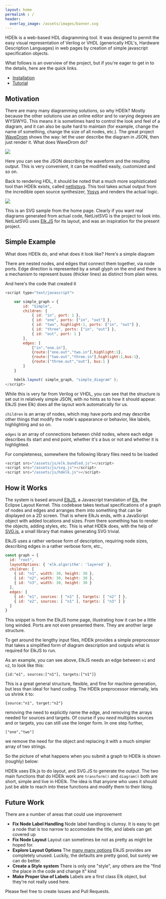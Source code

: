 ```yaml
---
layout: home
permalink : /
header:
  overlay_image: /assets/images/banner.svg
---
```



HDElk is a web-based HDL diagramming tool.  It was designed to permit the easy visual representation of Verilog or VHDL (generically HDL's, Hardware Description Languages) in web pages by creation of simple javascript specification objects.

What follows is an overview of the project, but if you're eager to get in to the details, here are the quick links.

- [Installation](/installation/)
- [Tutorial](/tutorial/)

## Motivation

There are many many diagramming solutions, so why HDElk?  Mostly because the other solutions use an online editor and to varying degrees are WYSIWYG. This means it is sometimes hard to control the look and feel of a diagram, and it can also be quite hard to maintain (for example, change the name of something, change the size of all nodes, etc.).  The great project [WaveDrom](https://wavedrom.com/) shows the way: let the user describe the diagram in JSON, then just render it.  What does WaveDrom do?

![](/assets/images/wavedrom.png)

Here you can see the JSON describing the waveform and the resulting output.  This is very convenient, it can be modified easily, customized and so on.

Back to rendering HDL, it should be noted that a much more sophisticated tool than HDElk exists, called [netlistsvg](https://github.com/nturley/netlistsvg).  This tool takes actual output from the incredible open source synthesizer, [Yosys](https://github.com/cliffordwolf/yosys) and renders the actual logic.

![](/assets/images/netlistsvg.svg)

This is an SVG sample from the home page.  Clearly if you want real diagrams generated from actual code, NetListSVG is the project to look into.  NetListSVG uses [Elk.JS](https://github.com/OpenKieler/elkjs) for its layout, and was an inspiration for the present project.

## Simple Example

What does HDElk do, and what does it look like?  Here's a simple diagram

<div id="simple_diagram"></div>

<script type="text/javascript">

    var simple_graph = {
        id: "Simple",
        children: [
            { id: "in", port: 1 },
            { id: "one", ports: ["in", "out"] },
            { id: "two", highlight:1, ports: ["in", "out"] },
            { id: "three", ports: ["in", "out"] },
            { id: "out", port: 1 }
        ],
        edges: [
            ["in","one.in"],
            {route:["one.out","two.in"],highlight:1},
            {route:["two.out","three.in"],highlight:1,bus:1},
            {route:["three.out","out"], bus:1 }
        ]
    }

    hdelk.layout( simple_graph, "simple_diagram" );
</script>

There are nested nodes, and edges that connect them together, via node ports.  Edge direction is represented by a small glyph on the end and there is a mechanism to represent buses (thicker lines) as distinct from plain wires.

And here's the code that created it

```js
<script type="text/javascript">

    var simple_graph = {
        id: "Simple",
        children: [
            { id: "in", port: 1 },
            { id: "one", ports: ["in", "out"] },
            { id: "two", highlight:1, ports: ["in", "out"] },
            { id: "three", ports: ["in", "out"] },
            { id: "out", port: 1 }
        ],
        edges: [
            ["in","one.in"],
            {route:["one.out","two.in"],highlight:1},
            {route:["two.out","three.in"],highlight:1,bus:1},
            {route:["three.out","out"], bus:1 }
        ]
    }

    hdelk.layout( simple_graph, "simple_diagram" );
</script>
```
While this is very far from Verilog or VHDL, you can see that the structure is set out in relatively simple JSON, with no hints as to how it should appear.  ElkJS (nee Elk) does all the layout work automatically for us.

`children` is an array of nodes, which may have ports and may describe other things that modify the node's appearance or behavior, like labels, highlighting and so on.

`edges` is an array of connections between child nodes, where each edge describes its start and end point, whether it's a bus or not and whether it is highlighted.

For completeness, somewhere the following library files need to be loaded

```js
<script src="/assets/js/elk.bundled.js"></script>
<script src="/assets/js/svg.js"></script>
<script src="/assets/js/hdelk.js"></script>
```

## How it Works

The system is based around [ElkJS](https://github.com/OpenKieler/elkjs), a Javascript translation of [Elk](https://www.eclipse.org/elk/), the Eclipse Layout Kernel.  This codebase takes textual specifications of a graph of nodes and edges and arranges them into something that can be displayed on a 2D screen.  That is where ElkJs ends, with a JavaScript object with added locations and sizes.  From there something has to render the objects, adding styles, etc.  This is what HDElk does, with the help of [SVG.js](https://svgjs.com/), a small library that makes generating SVG trivial.

ElkJS uses a rather verbose form of description, requiring node sizes, describing edges in a rather verbose form, etc.,

```js
const graph = {
  id: "root",
  layoutOptions: { 'elk.algorithm': 'layered' },
  children: [
    { id: "n1", width: 30, height: 30 },
    { id: "n2", width: 30, height: 30 },
    { id: "n3", width: 30, height: 30 }
  ],
  edges: [
    { id: "e1", sources: [ "n1" ], targets: [ "n2" ] },
    { id: "e2", sources: [ "n1" ], targets: [ "n3" ] }
  ]
}
```

This snippet is from the ElkJS home page, illustrating how it can be a little long winded.  Ports are not even presented there.  They are another large structure.

To get around the lengthy input files, HDElk provides a simple preprocessor that takes a simplified form of diagram description and outputs what is required for ElkJS to run.

As an example, you can see above, ElkJS needs an edge between `n1` and `n2`, to look like this:

`{id:"e1", sources:["n1"], targets:["n1"]}`

This is a great general structure, flexible, and fine for machine generation, but less than ideal for hand coding.  The HDElk preprocessor internally, lets us shrink it to:

`{source:"n1", target:"n2"}`

removing the need to explicitly name the edge, and removing the arrays needed for sources and targets.  Of course if you *need* multiples sources and or targets, you can still use the longer form.  In one step further,

`["one","two"]`

we remove the need for the object and replacing it with a much simpler array of two strings.

So the picture of what happens when you submit a graph to HDElk is shown (roughly) below:

<div id="hdelk_diagram"></div>

<script type="text/javascript">

    const hdelk_graph = {
        id: "HDElk FLOW",
        children: [
            { id: "diagram", highlight:2, type:"JSON" },
            { id: "HDElk", highlight:1, label:"", height:80, ports: [ "layout()", "svg"  ],
                children: [
                    { id: "transform()", width:90, type:"JavaScript" },
                    { id: "Elk.js", type:"Library" },
                    { id: "diagram()", type:"JavaScript" },
                    { id: "SVG.js", type:"Library" },
                ],
                edges:[
                    ["HDElk.layout()", "transform()" ],
                    ["transform()", "Elk.js" ],
                    ["Elk.js", "diagram()" ],
                    ["diagram()", "SVG.js" ],
                    ["SVG.js", "HDElk.svg" ],
                ]
            },
            { id: "webpage", highlight:4, type:"HTML", ports: [ "div" ] }
        ],
        edges: [ ["diagram","HDElk.layout()"], ["HDElk.svg","webpage.div"] ]
    }

    hdelk.layout( hdelk_graph, "hdelk_diagram" );
</script>

HDElk uses Elk.js to do layout, and SVG.JS to generate the output.  The two main functions that do HDElk work are `transform()` and `diagram()` both are short, simple and live in HDElk.  The idea is that anyone who uses it should just be able to reach into these functions and modify them to their liking.

## Future Work

There are a number of areas that could use improvement

- **Fix Node Label Handling** Node label handling is clumsy.  It is easy to get a node that is too narrow to accomodate the title, and labels can get covered up
- **Fix Node Layout**  Layout can sometimes be not as pretty as might be hoped for.
- **Explore Layout Options** The [many many options](https://www.eclipse.org/elk/reference/options.html) ElkJS provides are completely unused.  Luckily, the defaults are pretty good, but surely we can do better.
- **Create a Style system** There is only one "style", any others are the "find the place in the code and change it" kind
- **Make Proper Use of Labels** Labels are a first class Elk object, but they're not really used here.

Please feel free to create Issues and Pull Requests.